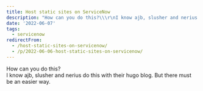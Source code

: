 ```yaml
---
title: Host static sites on ServiceNow
description: "How can you do this?\\\r\nI know ajb, slusher and nerius do this with their hugo blog. But there must be an easier way."
date: '2022-06-07'
tags:
  - servicenow
redirectFrom:
  - /host-static-sites-on-servicenow/
  - /p/2022-06-06-host-static-sites-on-servicenow/
---
```


<!--StartFragment-->

How can you do this?\
I know ajb, slusher and nerius do this with their hugo blog. But there must be an easier way.

<!--EndFragment-->